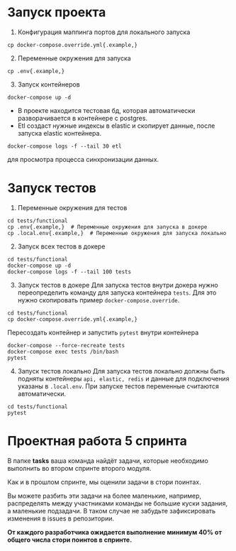 # Запуск проекта
1. Конфигурация маппинга портов для локального запуска
```
cp docker-compose.override.yml{.example,}
```
2. Переменные окружения для запуска
```
cp .env{.example,}
```
3. Запуск контейнеров
```
docker-compose up -d
```

* В проекте находится тестовая бд, которая автоматически разворачивается в контейнере с postgres.
* Etl создаст нужные индексы в elastic и скопирует данные, после запуска elastic контейнера.
```
docker-compose logs -f --tail 30 etl
```
для просмотра процесса синхронизации данных.


# Запуск тестов
1. Переменные окружения для тестов
```
cd tests/functional
cp .env{.example,}  # Переменные окружения для запуска в докере
cp .local.env{.example,}  # Переменные окружения для запуска локально
```

2. Запуск всех тестов в докере
```
cd tests/functional
docker-compose up -d
docker-compose logs -f --tail 100 tests
```

3. Запуск тестов в докере
Для запуска тестов внутри докера нужно переопределить команду для запуска контейнера `tests`. Для это нужно скопировать пример `docker-compose.override`.
```
cd tests/functional
cp docker-compose.override.yml{.example,}
```
Пересоздать контейнер и запустить `pytest` внутри контейнера
```
docker-compose --force-recreate tests
docker-compose exec tests /bin/bash
pytest
```

4. Запуск тестов локально
Для запуска тестов локально должны быть подняты контейнеры `api, elastic, redis` и данные для подключения указаны в `.local.env`. При запуске тестов переменные считаются автоматически.
```
cd tests/functional
pytest
```


# Проектная работа 5 спринта

В папке **tasks** ваша команда найдёт задачи, которые необходимо выполнить во втором спринте второго модуля.

Как и в прошлом спринте, мы оценили задачи в стори поинтах.

Вы можете разбить эти задачи на более маленькие, например, распределять между участниками команды не большие куски задания, а маленькие подзадачи. В таком случае не забудьте зафиксировать изменения в issues в репозитории.

**От каждого разработчика ожидается выполнение минимум 40% от общего числа стори поинтов в спринте.**
